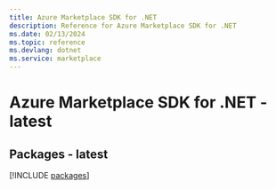 ```yaml
---
title: Azure Marketplace SDK for .NET
description: Reference for Azure Marketplace SDK for .NET
ms.date: 02/13/2024
ms.topic: reference
ms.devlang: dotnet
ms.service: marketplace
---
```

# Azure Marketplace SDK for .NET - latest
## Packages - latest
[!INCLUDE [packages](marketplace-index.md)]